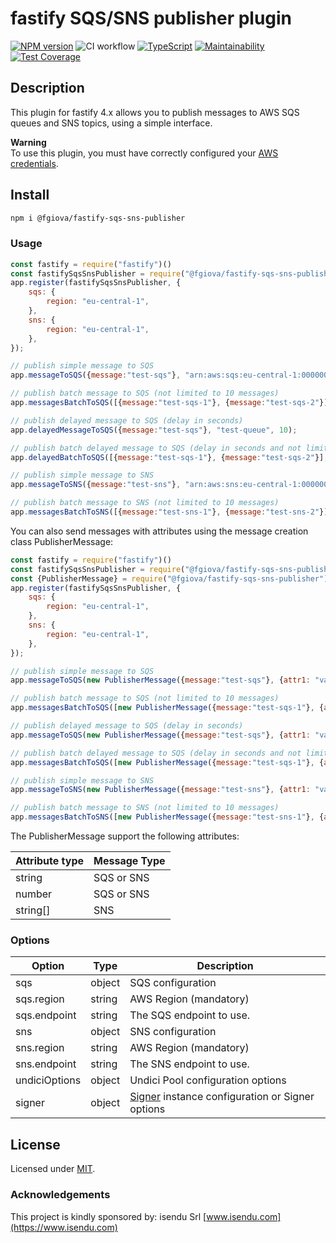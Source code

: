# fastify SQS/SNS publisher plugin

[![NPM version](https://img.shields.io/npm/v/@fgiova/fastify-sqs-sns-publisher.svg?style=flat)](https://www.npmjs.com/package/@fgiova/fastify-sqs-sns-publisher)
![CI workflow](https://github.com/fgiova/fastify-sqs-sns-publisher/actions/workflows/node.js.yml/badge.svg)
[![TypeScript](https://img.shields.io/badge/%3C%2F%3E-TypeScript-%230074c1.svg)](http://www.typescriptlang.org/)
[![Maintainability](https://api.codeclimate.com/v1/badges/6e3c53029aa5595a2a5d/maintainability)](https://codeclimate.com/github/fgiova/fastify-sqs-sns-publisher/maintainability)
[![Test Coverage](https://api.codeclimate.com/v1/badges/6e3c53029aa5595a2a5d/test_coverage)](https://codeclimate.com/github/fgiova/fastify-sqs-sns-publisher/test_coverage)

## Description
This plugin for fastify 4.x allows you to publish messages to AWS SQS queues and SNS topics, using a simple interface.

**Warning**<br>
To use this plugin, you must have correctly configured your [AWS credentials](https://docs.aws.amazon.com/sdk-for-javascript/v3/developer-guide/setting-credentials-node.html).

## Install
```bash
npm i @fgiova/fastify-sqs-sns-publisher
```

### Usage
```js
const fastify = require("fastify")()
const fastifySqsSnsPublisher = require("@fgiova/fastify-sqs-sns-publisher");
app.register(fastifySqsSnsPublisher, {
    sqs: {
        region: "eu-central-1",
    },
    sns: {
        region: "eu-central-1",
    },
});

// publish simple message to SQS
app.messageToSQS({message:"test-sqs"}, "arn:aws:sqs:eu-central-1:000000000000:test-queue");

// publish batch message to SQS (not limited to 10 messages)
app.messagesBatchToSQS([{message:"test-sqs-1"}, {message:"test-sqs-2"}], "arn:aws:sqs:eu-central-1:000000000000:test-queue");

// publish delayed message to SQS (delay in seconds)
app.delayedMessageToSQS({message:"test-sqs"}, "test-queue", 10);

// publish batch delayed message to SQS (delay in seconds and not limited to 10 messages)
app.delayedBatchToSQS([{message:"test-sqs-1"}, {message:"test-sqs-2"}], "arn:aws:sqs:eu-central-1:000000000000:test-queue", 10);

// publish simple message to SNS
app.messageToSNS({message:"test-sns"}, "arn:aws:sns:eu-central-1:000000000000:test-topic");

// publish batch message to SNS (not limited to 10 messages)
app.messagesBatchToSNS([{message:"test-sns-1"}, {message:"test-sns-2"}], "arn:aws:sns:eu-central-1:000000000000:test-topic");

```

You can also send messages with attributes using the message creation class PublisherMessage:

```js
const fastify = require("fastify")()
const fastifySqsSnsPublisher = require("@fgiova/fastify-sqs-sns-publisher");
const {PublisherMessage} = require("@fgiova/fastify-sqs-sns-publisher");
app.register(fastifySqsSnsPublisher, {
    sqs: {
        region: "eu-central-1",
    },
    sns: {
        region: "eu-central-1",
    },
});

// publish simple message to SQS
app.messageToSQS(new PublisherMessage({message:"test-sqs"}, {attr1: "value1"}), "arn:aws:sqs:eu-central-1:000000000000:test-queue");

// publish batch message to SQS (not limited to 10 messages)
app.messagesBatchToSQS([new PublisherMessage({message:"test-sqs-1"}, {attr1: "value1"}), new PublisherMessage({message:"test-sqs-2"}, {attr1: "value1"})], "arn:aws:sqs:eu-central-1:000000000000:test-queue");

// publish delayed message to SQS (delay in seconds)
app.messageToSQS(new PublisherMessage({message:"test-sqs"}, {attr1: "value1"}, 10),"arn:aws:sqs:eu-central-1:000000000000:test-queue");

// publish batch delayed message to SQS (delay in seconds and not limited to 10 messages)
app.messagesBatchToSQS([new PublisherMessage({message:"test-sqs-1"}, {attr1: "value1"}, 5), new PublisherMessage({message:"test-sqs-2"}, {attr1: "value1"}, 10)], "arn:aws:sqs:eu-central-1:000000000000:test-queue");

// publish simple message to SNS
app.messageToSNS(new PublisherMessage({message:"test-sns"}, {attr1: "value1"}), "arn:aws:sns:eu-central-1:000000000000:test-topic");

// publish batch message to SNS (not limited to 10 messages)
app.messagesBatchToSNS([new PublisherMessage({message:"test-sns-1"}, {attr1: "value1"}), new PublisherMessage({message:"test-sns-2"}, {attr1: "value1"})], "arn:aws:sns:eu-central-1:000000000000:test-topic");

```

The PublisherMessage support the following attributes:

| Attribute type | Message Type | 
|----------------|--------------|
| string         | SQS or SNS   |
| number         | SQS or SNS   |
| string[]       | SNS          |

### Options

| Option        | Type   | Description                                                                                |
|---------------|--------|--------------------------------------------------------------------------------------------|
| sqs           | object | SQS configuration                                                                          |
| sqs.region    | string | AWS Region (mandatory)                                                                     |
| sqs.endpoint  | string | The SQS endpoint to use.                                                                   |
| sns           | object | SNS configuration                                                                          |
| sns.region    | string | AWS Region (mandatory)                                                                     |
| sns.endpoint  | string | The SNS endpoint to use.                                                                   |
| undiciOptions | object | Undici Pool configuration options                                                          |
| signer        | object | [Signer](https://github.com/fgiova/aws-signature) instance configuration or Signer options |

## License
Licensed under [MIT](./LICENSE).

### Acknowledgements
This project is kindly sponsored by: isendu Srl [www.isendu.com](https://www.isendu.com)